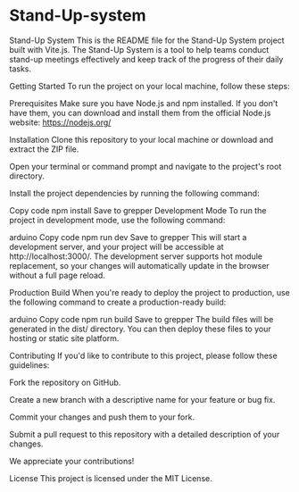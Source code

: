 # Stand-Up-system 
Stand-Up System
This is the README file for the Stand-Up System project built with Vite.js. The Stand-Up System is a tool to help teams conduct stand-up meetings effectively and keep track of the progress of their daily tasks.

Getting Started
To run the project on your local machine, follow these steps:

Prerequisites
Make sure you have Node.js and npm installed. If you don't have them, you can download and install them from the official Node.js website: https://nodejs.org/

Installation
Clone this repository to your local machine or download and extract the ZIP file.

Open your terminal or command prompt and navigate to the project's root directory.

Install the project dependencies by running the following command:

Copy code
npm install
Save to grepper
Development Mode
To run the project in development mode, use the following command:

arduino
Copy code
npm run dev
Save to grepper
This will start a development server, and your project will be accessible at http://localhost:3000/. The development server supports hot module replacement, so your changes will automatically update in the browser without a full page reload.

Production Build
When you're ready to deploy the project to production, use the following command to create a production-ready build:

arduino
Copy code
npm run build
Save to grepper
The build files will be generated in the dist/ directory. You can then deploy these files to your hosting or static site platform.

Contributing
If you'd like to contribute to this project, please follow these guidelines:

Fork the repository on GitHub.

Create a new branch with a descriptive name for your feature or bug fix.

Commit your changes and push them to your fork.

Submit a pull request to this repository with a detailed description of your changes.

We appreciate your contributions!

License
This project is licensed under the MIT License.
